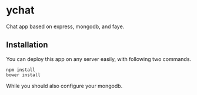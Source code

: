 ychat
=====

Chat app based on express, mongodb, and faye.

Installation
-----
You can deploy this app on any server easily, with following two commands.

    npm install
    bower install
  
While you should also configure your mongodb.
